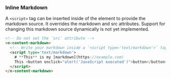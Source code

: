 
### Inline Markdown

A `<script>` tag can be inserted inside of the element to provide the markdown source. It overrides the markdown and src attributes. Support for changing this markdown source dynamically is not yet implemented.

```html
<!-- Do not set the `src` attribute -->
<n-content-markdown>
  <!-- Write your markdown inside a `<script type='text/markdown'>` tag -->
  <script type='text/markdown'>
    # **This** is my [markdown](https://example.com)
    This <button onclick="alert('JavaScript executed')">button</button> is evil
  </script>
</n-content-markdown>
```